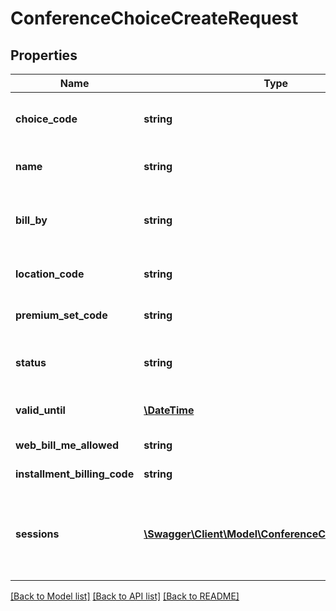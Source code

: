 # ConferenceChoiceCreateRequest

## Properties
Name | Type | Description | Notes
------------ | ------------- | ------------- | -------------
**choice_code** | **string** | Value of Conference Choice Code | [optional] 
**name** | **string** | Value of Choice Description | [optional] 
**bill_by** | **string** | Value of Bill By:  R - Registration, A - Attendee | [optional] 
**location_code** | **string** | Value of Conference Location | [optional] 
**premium_set_code** | **string** | Value of Premium Set | [optional] 
**status** | **string** | Value of Status:  A - Active, I - Inactive | [optional] 
**valid_until** | [**\DateTime**](\DateTime.md) | Value of Valid Until date | [optional] 
**web_bill_me_allowed** | **string** | Bill me later status | [optional] 
**installment_billing_code** | **string** | Installment billing code | [optional] 
**sessions** | [**\Swagger\Client\Model\ConferenceChoiceSessionIn[]**](ConferenceChoiceSessionIn.md) | The list of sessions that will be associated with this conference choice | [optional] 

[[Back to Model list]](../README.md#documentation-for-models) [[Back to API list]](../README.md#documentation-for-api-endpoints) [[Back to README]](../README.md)



